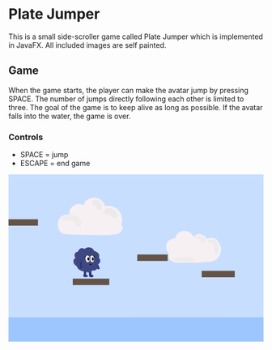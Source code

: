 # Plate Jumper

This is a small side-scroller game called Plate Jumper which is implemented in JavaFX. All included images are self painted.
 
## Game 

When the game starts, the player can make the avatar jump by pressing SPACE. The number of jumps directly following each other is limited to three.
The goal of the game is to keep alive as long as possible. If the avatar falls into the water, the game is over.

### Controls

* SPACE = jump
* ESCAPE = end game


![game play insight](https://github.com/judy4762/plate-jumper/blob/main/gameplay.png)
